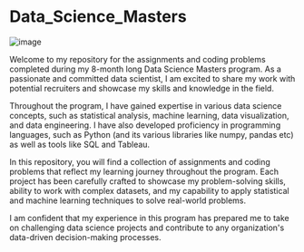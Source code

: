 # Data_Science_Masters

![image](https://user-images.githubusercontent.com/58469816/224130079-e93f398d-4398-4fae-862d-4cad27ee8385.png)


Welcome to my repository for the assignments and coding problems completed during my 8-month long Data Science Masters program. As a passionate and committed data scientist, I am excited to share my work with potential recruiters and showcase my skills and knowledge in the field.

Throughout the program, I have gained expertise in various data science concepts, such as statistical analysis, machine learning, data visualization, and data engineering. I have also developed proficiency in programming languages, such as Python (and its various libraries like numpy, pandas etc) as well as tools like SQL and Tableau.

In this repository, you will find a collection of assignments and coding problems that reflect my learning journey throughout the program. Each project has been carefully crafted to showcase my problem-solving skills, ability to work with complex datasets, and my capability to apply statistical and machine learning techniques to solve real-world problems.

I am confident that my experience in this program has prepared me to take on challenging data science projects and contribute to any organization's data-driven decision-making processes.
